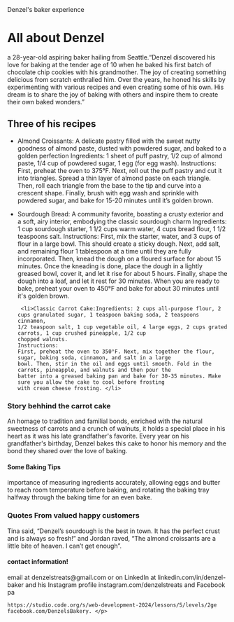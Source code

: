 <!DOCTYPE html> 
<html> 
  <head> Denzel's baker experience </head>
  <body>
 <h1>All about Denzel</h1>  

   <p> a 28-year-old aspiring baker hailing from Seattle.“Denzel discovered his love for baking at the tender age of 10 when he baked his first batch of chocolate chip
    cookies with his grandmother. The joy of creating something delicious from scratch enthralled him. Over the years,
    he honed his skills by experimenting with various recipes and even creating some of his own. His dream is to share
     the joy of baking with others and inspire them to create their own baked wonders.” </p>  
<h2>Three of his recipes</h2> 
<ul>
 <li>Almond Croissants: A delicate pastry filled with the sweet nutty goodness of almond paste, dusted with powdered sugar, and baked to a golden perfection
    Ingredients: 1 sheet of puff pastry, 1/2 cup of almond paste, 1/4 cup of powdered sugar, 1 egg (for egg wash). Instructions: First, preheat the oven to 375°F. Next, roll out the puff pastry and cut it into triangles. Spread a thin layer of almond
    paste on each triangle. Then, roll each triangle from the base to the tip and curve into a crescent shape. Finally, brush with egg wash and sprinkle with powdered sugar, and bake for 15-20 minutes until it’s golden brown.</li>
</ul>
 
<ul> 
  <li> Sourdough Bread: A community favorite, boasting a crusty exterior and a soft, airy interior, embodying the classic
  sourdough charm
  Ingredients: 1 cup sourdough starter, 1 1/2 cups warm water, 4 cups bread flour, 1 1/2 teaspoons salt.
  Instructions:
  First, mix the starter, water, and 3 cups of flour in a large bowl. This should create a sticky dough. Next, add salt,
  and remaining flour 1 tablespoon at a time until they are fully incorporated. Then, knead the dough on a floured
  surface for about 15 minutes. Once the kneading is done, place the dough in a lightly greased bowl, cover it, and
  let it rise for about 5 hours. Finally, shape the dough into a loaf, and let it rest for 30 minutes. When you are ready
  to bake, preheat your oven to 450°F and bake for about 30 minutes until it's golden brown.</li> 
</ul> 
  <ul>
  
     <li>Classic Carrot Cake:Ingredients: 2 cups all-purpose flour, 2 cups granulated sugar, 1 teaspoon baking soda, 2 teaspoons cinnamon,
    1/2 teaspoon salt, 1 cup vegetable oil, 4 large eggs, 2 cups grated carrots, 1 cup crushed pineapple, 1/2 cup
    chopped walnuts.
    Instructions:
    First, preheat the oven to 350°F. Next, mix together the flour, sugar, baking soda, cinnamon, and salt in a large
    bowl. Then, stir in the oil and eggs until smooth. Fold in the carrots, pineapple, and walnuts and then pour the
    batter into a greased baking pan and bake for 30-35 minutes. Make sure you allow the cake to cool before frosting
    with cream cheese frosting. </li>
 </ul>
  
  <h3> Story behhind the carrot cake </h3>
  
  <p>  An homage to tradition and familial bonds, enriched with the natural sweetness of carrots
    and a crunch of walnuts, it holds a special place in his heart as it was his late grandfather's favorite. Every year on
    his grandfather's birthday, Denzel bakes this cake to honor his memory and the bond they shared over the love of
    baking. </p>

  <h4>Some Baking Tips</h4>
  
  <p> importance of measuring ingredients accurately, allowing eggs and butter
    to reach room temperature before baking, and rotating the baking tray halfway through the baking time for an even
    bake.</p>
  
  
  <h3> Quotes From valued happy customers </h3>
      
  <p>  Tina said, “Denzel’s sourdough is the best in
    town. It has the perfect crust and is always so fresh!” and Jordan raved, “The almond croissants are a little bite of
    heaven. I can’t get enough”. </p>
  
  <h4> contact information! </h4>
  
  <p> email at denzelstreats@gmail.com or on LinkedIn at linkedin.com/in/denzel-baker and his
    Instagram profile instagram.com/denzelstreats and Facebook pa
    
    https://studio.code.org/s/web-development-2024/lessons/5/levels/2ge facebook.com/DenzelsBakery. </p>
 
</body>
  </html>
